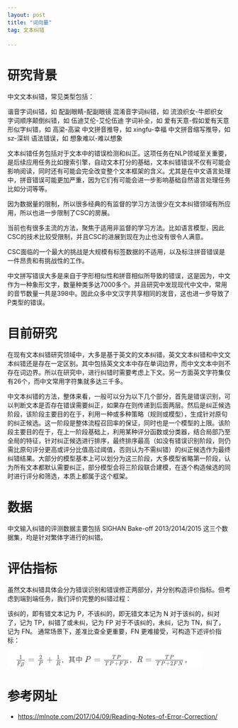 ```yaml
---
layout: post
title: "词向量"
tag: 文本纠错

---
```


# **研究背景**

中文文本纠错，常见类型包括：

谐音字词纠错，如 配副眼睛-配副眼镜
混淆音字词纠错，如 流浪织女-牛郎织女
字词顺序颠倒纠错，如 伍迪艾伦-艾伦伍迪
字词补全，如 爱有天意-假如爱有天意
形似字纠错，如 高梁-高粱
中文拼音推导，如 xingfu-幸福
中文拼音缩写推导，如 sz-深圳
语法错误，如 想象难以-难以想象

文本纠错任务包括对于文本中的错误检测和纠正。这项任务在NLP领域至关重要，是后续应用任务比如搜索引擎，自动文本打分的基础，文本纠错错误不仅有可能会影响阅读，同时还有可能会完全改变整个文本框架的含义。尤其是在中文语言处理中，拼音错误可能更加严重，因为它们有可能会进一步影响基础自然语言处理任务比如分词等等。

因为数据量的限制，所以很多经典的有监督的学习方法很少在文本纠错领域有所应用，所以也进一步限制了CSC的房展。

当前也有很多主流的方法，聚焦于适用非监督的学习方法。比如语言模型，因此CSC的技术比较受限制，并且CSC的进展到现在为止也没有很令人满意。



CSC面临的一个最大的挑战是大规模有标签数据的不适用，以及标注拼音错误是一件昂贵和有挑战性的工作。

中文拼写错误大多是来自于字形相似性和拼音相似所导致的错误，这是因为，中文作为一种象形文字，数量种类多达7000多个。并且研究中发现现代中文中，常用的音节数量一共是398中。因此众多中文汉字共享相同的发音，这也进一步导致了P类型的错误。



# **目前研究**

在现有文本纠错研究领域中，大多是基于英文的文本纠错，英文文本纠错和中文文本纠错还是存在一定区别。其中包括英文文本中存在单词边界，而中文文本中则不存在词边界。所以在研究中，进行纠错时需要考虑上下文。另一方面英文字符集仅有26个，而中文常用字符集就多达三千多。

中文本纠错的方法，整体来看，一般可以分为以下几个部分，首先是错误识别，可以判断文本是否存在错误需要纠正，如果存在则传递到后面两层。然后是纠正候选阶段，该阶段主要目的在于，利用一种或多种策略（规则或模型），生成针对原句的纠正候选。这一阶段是整体流程召回率的保证，同时也是一个模型的上限。该阶段主要目的在于，在上一阶段基础上，利用某种评分函数或分类器，结合局部乃至全局的特征，针对纠正候选进行排序，最终排序最高（如没有错误识别阶段，则仍需比原句评分更高或评分比值高过阈值，否则认为不需纠错）的纠正候选作为最终纠错结果。大部分的模型基本上可以划分为这三阶段，大多模型省略第一阶段，认为所有文本都默认需要纠正，部分模型会将三阶段联合建模，在逐个构造候选的同时进行评分和筛选，本质上都属于这个框架。


# **数据**

中文输入纠错的评测数据主要包括 SIGHAN Bake-off 2013/2014/2015 这三个数据集，均是针对繁体字进行的纠错。



# **评估指标**

虽然文本纠错具体会分为错误识别和错误修正两部分，并分别构造评价指标。但考虑到端到端任务，我们评价完整的纠错过程：

该纠的，即有错文本记为 P，不该纠的，即无错文本记为 N
对于该纠的，纠对了，记为 TP，纠错了或未纠，记为 FP
对于不该纠的，未纠，记为 TN，纠了，记为 FN。
通常场景下，差准比查全更重要，FN 更难接受，可构造下述评价指标：

![image-20191107200136275](../image-20191107200136275.png)



# **参考网址**

- <https://mlnote.com/2017/04/09/Reading-Notes-of-Error-Correction/>



